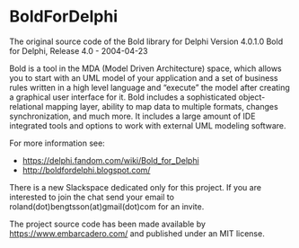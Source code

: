 # BoldForDelphi

The original source code of the Bold library for Delphi
Version 4.0.1.0 Bold for Delphi, Release 4.0 - 2004-04-23

Bold is a tool in the MDA (Model Driven Architecture) space, which allows you to start with an UML model of your application and a set of business rules written in a high level language and “execute” the model after creating a graphical user interface for it.
Bold includes a sophisticated object-relational mapping layer, ability to map data to multiple formats, changes synchronization, and much more. It includes a large amount of IDE integrated tools and options to work with external UML modeling software.

For more information see:
- https://delphi.fandom.com/wiki/Bold_for_Delphi
- http://boldfordelphi.blogspot.com/

There is a new Slackspace dedicated only for this project.
If you are interested to join the chat send your email to roland(dot)bengtsson(at)gmail(dot)com for an invite.
  
The project source code has been made available by https://www.embarcadero.com/ and published under an MIT license.
